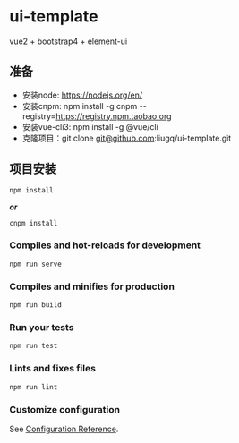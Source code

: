# ui-template
vue2 + bootstrap4 + element-ui


## 准备
* 安装node:	https://nodejs.org/en/
* 安装cnpm:	npm install -g cnpm --registry=https://registry.npm.taobao.org
* 安装vue-cli3:	npm install -g @vue/cli
* 克隆项目：git clone git@github.com:liugq/ui-template.git

## 项目安装
```
npm install
```
***or***
```
cnpm install
```

### Compiles and hot-reloads for development
```
npm run serve
```

### Compiles and minifies for production
```
npm run build
```

### Run your tests
```
npm run test
```

### Lints and fixes files
```
npm run lint
```

### Customize configuration
See [Configuration Reference](https://cli.vuejs.org/config/).


